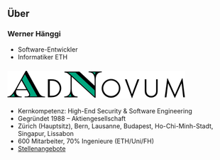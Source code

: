 ## Über

### Werner Hänggi

- Software-Entwickler
- Informatiker ETH

### ![AdNovum](media/adnovum.svg) <!-- .element class="custom-logo" -->

- Kernkompetenz: High-End Security & Software Engineering
- Gegründet 1988 – Aktiengesellschaft
- Zürich (Hauptsitz), Bern, Lausanne, Budapest, Ho-Chi-Minh-Stadt, Singapur, Lissabon
- 600 Mitarbeiter, 70% Ingenieure (ETH/Uni/FH)
- [Stellenangebote](http://www.adnovum.ch/karriere_entrypoint/stellenangebote.html)
